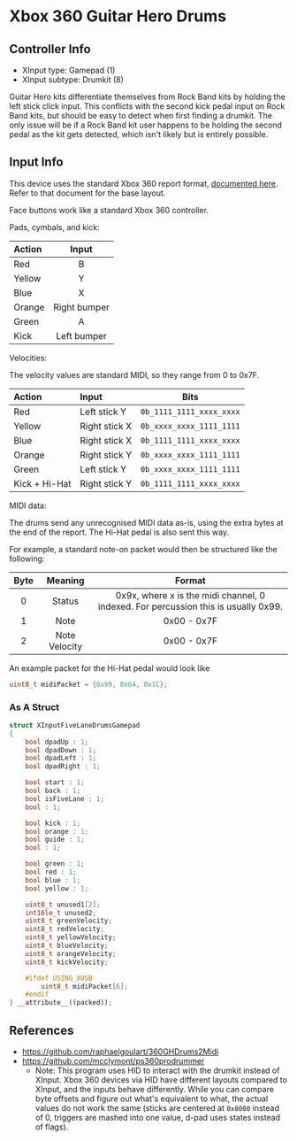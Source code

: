 # Xbox 360 Guitar Hero Drums

## Controller Info

- XInput type: Gamepad (1)
- XInput subtype: Drumkit (8)

Guitar Hero kits differentiate themselves from Rock Band kits by holding the left stick click input. This conflicts with the second kick pedal input on Rock Band kits, but should be easy to detect when first finding a drumkit. The only issue will be if a Rock Band kit user happens to be holding the second pedal as the kit gets detected, which isn't likely but is entirely possible.

## Input Info

This device uses the standard Xbox 360 report format, [documented here](../../Base%20Reports/Xbox%20360.md). Refer to that document for the base layout.

Face buttons work like a standard Xbox 360 controller.

Pads, cymbals, and kick:

| Action | Input        |
| :----- | :---:        |
| Red    | B            |
| Yellow | Y            |
| Blue   | X            |
| Orange | Right bumper |
| Green  | A            |
| Kick   | Left bumper  |

Velocities:

The velocity values are standard MIDI, so they range from 0 to 0x7F.

| Action        | Input         | Bits                     |
| :-----        | :----         | :--:                     |
| Red           | Left stick Y  | `0b_1111_1111_xxxx_xxxx` |
| Yellow        | Right stick X | `0b_xxxx_xxxx_1111_1111` |
| Blue          | Right stick X | `0b_1111_1111_xxxx_xxxx` |
| Orange        | Right stick Y | `0b_xxxx_xxxx_1111_1111` |
| Green         | Left stick Y  | `0b_xxxx_xxxx_1111_1111` |
| Kick + Hi-Hat | Right stick Y | `0b_1111_1111_xxxx_xxxx` |

MIDI data:

The drums send any unrecognised MIDI data as-is, using the extra bytes at the end of the report.
The Hi-Hat pedal is also sent this way.

For example, a standard note-on packet would then be structured like the following:

| Byte |    Meaning    |                                       Format                                       |
| :--: | :-----------: | :--------------------------------------------------------------------------------: |
| 0    | Status        | 0x9x, where x is the midi channel, 0 indexed. For percussion this is usually 0x99. |
| 1    | Note          | 0x00 - 0x7F                                                                        |
| 2    | Note Velocity | 0x00 - 0x7F                                                                        |

An example packet for the Hi-Hat pedal would look like 
```cpp
uint8_t midiPacket = {0x99, 0x64, 0x1C};
```

### As A Struct

```cpp
struct XInputFiveLaneDrumsGamepad
{
    bool dpadUp : 1;
    bool dpadDown : 1;
    bool dpadLeft : 1;
    bool dpadRight : 1;

    bool start : 1;
    bool back : 1;
    bool isFiveLane : 1;
    bool : 1;

    bool kick : 1;
    bool orange : 1;
    bool guide : 1;
    bool : 1;

    bool green : 1;
    bool red : 1;
    bool blue : 1;
    bool yellow : 1;

    uint8_t unused1[2];
    int16le_t unused2;
    uint8_t greenVelocity;
    uint8_t redVelocity;
    uint8_t yellowVelocity;
    uint8_t blueVelocity;
    uint8_t orangeVelocity;
    uint8_t kickVelocity;

    #ifdef USING_XUSB
        uint8_t midiPacket[6];
    #endif
} __attribute__((packed));
```

## References

- https://github.com/raphaelgoulart/360GHDrums2Midi
- https://github.com/mcclymont/ps360prodrummer
  - Note: This program uses HID to interact with the drumkit instead of XInput. Xbox 360 devices via HID have different layouts compared to XInput, and the inputs behave differently. While you can compare byte offsets and figure out what's equivalent to what, the actual values do not work the same (sticks are centered at `0x8000` instead of 0, triggers are mashed into one value, d-pad uses states instead of flags).
